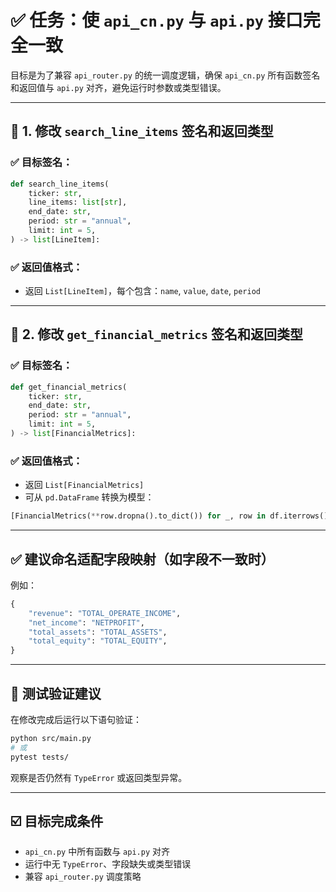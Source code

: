# ✅ 任务：使 `api_cn.py` 与 `api.py` 接口完全一致

目标是为了兼容 `api_router.py` 的统一调度逻辑，确保 `api_cn.py` 所有函数签名和返回值与 `api.py` 对齐，避免运行时参数或类型错误。

---

## 🧩 1. 修改 `search_line_items` 签名和返回类型

### ✅ 目标签名：
```python
def search_line_items(
    ticker: str,
    line_items: list[str],
    end_date: str,
    period: str = "annual",
    limit: int = 5,
) -> list[LineItem]:
```

### ✅ 返回值格式：
- 返回 `List[LineItem]`，每个包含：`name`, `value`, `date`, `period`

---

## 🧩 2. 修改 `get_financial_metrics` 签名和返回类型

### ✅ 目标签名：
```python
def get_financial_metrics(
    ticker: str,
    end_date: str,
    period: str = "annual",
    limit: int = 5,
) -> list[FinancialMetrics]:
```

### ✅ 返回值格式：
- 返回 `List[FinancialMetrics]`
- 可从 `pd.DataFrame` 转换为模型：

```python
[FinancialMetrics(**row.dropna().to_dict()) for _, row in df.iterrows()]
```

---

## ✅ 建议命名适配字段映射（如字段不一致时）

例如：

```python
{
    "revenue": "TOTAL_OPERATE_INCOME",
    "net_income": "NETPROFIT",
    "total_assets": "TOTAL_ASSETS",
    "total_equity": "TOTAL_EQUITY",
}
```

---

## 🔄 测试验证建议

在修改完成后运行以下语句验证：

```bash
python src/main.py
# 或
pytest tests/
```

观察是否仍然有 `TypeError` 或返回类型异常。

---

## ☑️ 目标完成条件

- `api_cn.py` 中所有函数与 `api.py` 对齐
- 运行中无 `TypeError`、字段缺失或类型错误
- 兼容 `api_router.py` 调度策略